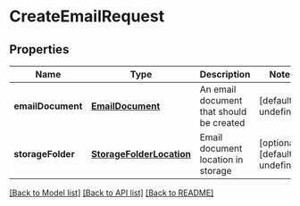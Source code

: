 
# CreateEmailRequest

## Properties
Name | Type | Description | Notes
------------ | ------------- | ------------- | -------------
**emailDocument** | [**EmailDocument**](EmailDocument.md) | An email document that should be created              | [default to undefined]
**storageFolder** | [**StorageFolderLocation**](StorageFolderLocation.md) | Email document location in storage              | [optional] [default to undefined]



[[Back to Model list]](README.md#documentation-for-models) [[Back to API list]](README.md#documentation-for-api-endpoints) [[Back to README]](README.md)
